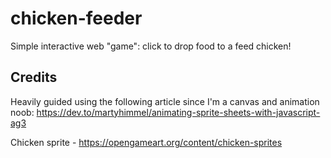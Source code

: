 # chicken-feeder

Simple interactive web "game": click to drop food to a feed chicken!

## Credits

Heavily guided using the following article since I'm a canvas and animation noob: https://dev.to/martyhimmel/animating-sprite-sheets-with-javascript-ag3

Chicken sprite - https://opengameart.org/content/chicken-sprites
